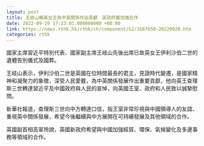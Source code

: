 ```yaml
---
layout: post
title: 王岐山稱英女王為中英關係作出貢獻　英政府冀加強合作
date: 2022-09-20 17:23:01.000000000 +08:00
link: https://news.rthk.hk/rthk/ch/component/k2/1667650-20220920.htm
categories: rthk
---
```


國家主席習近平特別代表、國家副主席王岐山先後出席已故英女王伊利沙伯二世的遺體告別儀式及國葬。

王岐山表示，伊利沙伯二世是英國在位時間最長的君主，見證時代變遷，是國家精神和凝聚力的象徵，深受人民愛戴，為中英關係發展作出重要貢獻，他向英王查理斯三世轉達習近平及中國政府與人民的哀悼，向英國王室、政府和人民致以誠摯慰問。

新華社報道，查理斯三世向中方轉達口信，指王室非常珍視與中國領導人的友誼、重視英中關係發展，希望今後繼續與中方展開在可持續發展及其他領域的合作。

英國副首相高翠玲說，英國新政府希望與中國加強經貿、環保、氣候變化及多邊事務等領域的合作。
